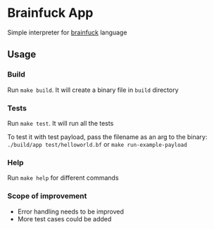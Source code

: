 # Brainfuck App

Simple interpreter for [brainfuck](https://en.wikipedia.org/wiki/Brainfuck) language

## Usage

### Build

Run `make build`. It will create a binary file in `build` directory

### Tests

Run `make test`. It will run all the tests

To test it with test payload, pass the filename as an arg to the binary: `./build/app test/helloworld.bf`
or `make run-example-payload`

### Help

Run `make help` for different commands


### Scope of improvement

* Error handling needs to be improved
* More test cases could be added
